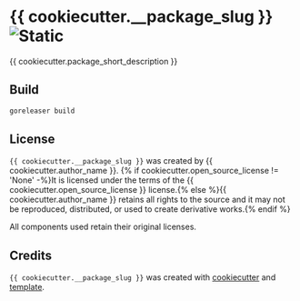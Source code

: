 # {{ cookiecutter.__package_slug }} ![Static](https://img.shields.io/badge/[[RND_DICEWARE_PL]]-[[RND_DICEWARE_PL]]-[[RND_CSS_COLOR]]?style=for-the-badge&labelColor=[[RND_CSS_COLOR]])

{{ cookiecutter.package_short_description }}

## Build

```bash
goreleaser build
```

## License

`{{ cookiecutter.__package_slug }}` was created by {{ cookiecutter.author_name }}. {% if cookiecutter.open_source_license != 'None' -%}It is licensed under the terms of the {{ cookiecutter.open_source_license }} license.{% else %}{{ cookiecutter.author_name }} retains all rights to the source and it may not be reproduced, distributed, or used to create derivative works.{% endif %}

All components used retain their original licenses.

## Credits

`{{ cookiecutter.__package_slug }}` was created with [cookiecutter](https://cookiecutter.readthedocs.io/en/latest/) and [template](https://github.com/lukasz-lobocki/go-cookiecutter).

